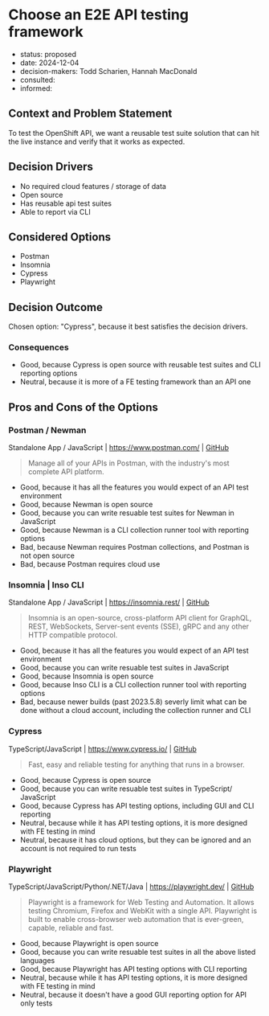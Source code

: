 [//]: # (bc-madr v0.1)
<!-- modified MADR 4.0.0 -->

# Choose an E2E API testing framework

* status: proposed <!-- proposed | rejected | accepted | deprecated | ... | superseded by ADR-0123 -->
* date: 2024-12-04 <!-- YYYY-MM-DD when the decision was last updated -->
* decision-makers: Todd Scharien, Hannah MacDonald <!-- list everyone involved in the decision -->
* consulted: <!-- list everyone whose opinions are sought (typically subject-matter experts); and with whom there is a two-way communication --> <!-- OPTIONAL -->
* informed: <!-- list everyone who is kept up-to-date on progress; and with whom there is a one-way communication} --> <!-- OPTIONAL -->

## Context and Problem Statement

To test the OpenShift API, we want a reusable test suite solution that can hit the live instance and verify that it works as expected.

## Decision Drivers

* No required cloud features / storage of data
* Open source
* Has reusable api test suites
* Able to report via CLI

## Considered Options

* Postman
* Insomnia
* Cypress
* Playwright

## Decision Outcome

Chosen option: "Cypress", because it best satisfies the decision drivers.

### Consequences

* Good, because Cypress is open source with reusable test suites and CLI reporting options
* Neutral, because it is more of a FE testing framework than an API one

## Pros and Cons of the Options

### Postman / Newman

Standalone App / JavaScript | https://www.postman.com/ | [GitHub](https://github.com/postmanlabs/newman)

> Manage all of your APIs in Postman, with the industry's most complete API platform.

* Good, because it has all the features you would expect of an API test environment
* Good, because Newman is open source
* Good, because you can write resuable test suites for Newman in JavaScript
* Good, because Newman is a CLI collection runner tool with reporting options
* Bad, because Newman requires Postman collections, and Postman is not open source
* Bad, because Postman requires cloud use

### Insomnia | Inso CLI

Standalone App / JavaScript | https://insomnia.rest/ | [GitHub](https://github.com/Kong/insomnia)

> Insomnia is an open-source, cross-platform API client for GraphQL, REST, WebSockets, Server-sent events (SSE), gRPC and any other HTTP compatible protocol.

* Good, because it has all the features you would expect of an API test environment
* Good, because you can write resuable test suites in JavaScript
* Good, because Insomnia is open source
* Good, because Inso CLI is a CLI collection runner tool with reporting options
* Bad, because newer builds (past 2023.5.8) severly limit what can be done without a cloud account, including the collection runner and CLI

### Cypress

TypeScript/JavaScript | https://www.cypress.io/ | [GitHub](https://github.com/cypress-io/cypress)

> Fast, easy and reliable testing for anything that runs in a browser. 

* Good, because Cypress is open source
* Good, because you can write resuable test suites in TypeScript/ JavaScript
* Good, because Cypress has API testing options, including GUI and CLI reporting
* Neutral, because while it has API testing options, it is more designed with FE testing in mind
* Neutral, because it has cloud options, but they can be ignored and an account is not required to run tests


### Playwright

TypeScript/JavaScript/Python/.NET/Java | https://playwright.dev/ | [GitHub](https://github.com/microsoft/playwright)

> Playwright is a framework for Web Testing and Automation. It allows testing Chromium, Firefox and WebKit with a single API. Playwright is built to enable cross-browser web automation that is ever-green, capable, reliable and fast.

* Good, because Playwright is open source
* Good, because you can write resuable test suites in all the above listed languages
* Good, because Playwright has API testing options with CLI reporting
* Neutral, because while it has API testing options, it is more designed with FE testing in mind
* Neutral, because it doesn't have a good GUI reporting option for API only tests

